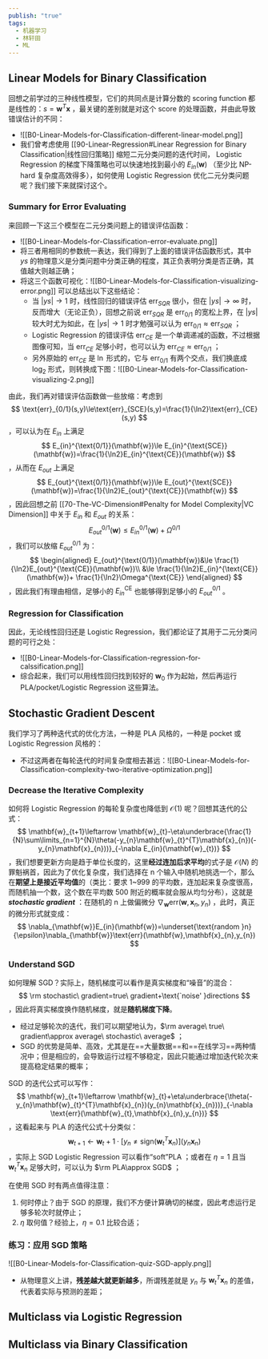 ```yaml
---
publish: "true"
tags:
  - 机器学习
  - 林轩田
  - ML
---
```

## Linear Models for Binary Classification

回想之前学过的三种线性模型，它们的共同点是计算分数的 scoring function 都是线性的：$s=\mathbf{w}^{T}\mathbf{x}$ ，最关键的差别就是对这个 score 的处理函数，并由此导致错误估计的不同：
- ![[B0-Linear-Models-for-Classification-different-linear-model.png]]
- 我们曾考虑使用 [[90-Linear-Regression#Linear Regression for Binary Classification|线性回归策略]] 缩短二元分类问题的迭代时间， Logistic Regression 的梯度下降策略也可以快速地找到最小的 $E_{in}(\mathbf{w})$ （至少比 NP-hard 复杂度高效得多），如何使用 Logistic Regression 优化二元分类问题呢？我们接下来就探讨这个。

### Summary for Error Evaluating

来回顾一下这三个模型在二元分类问题上的错误评估函数：
- ![[B0-Linear-Models-for-Classification-error-evaluate.png]]
- 将三者用相同的参数统一表达，我们得到了上面的错误评估函数形式，其中 $ys$ 的物理意义是分类问题中分类正确的程度，其正负表明分类是否正确，其值越大则越正确；
- 将这三个函数可视化：![[B0-Linear-Models-for-Classification-visualizing-error.png]] 可以总结出以下这些结论：
	- 当 $|ys|\rightarrow 1$ 时，线性回归的错误评估 $\text{err}_{SQR}$ 很小，但在 $|ys|\rightarrow\infty$ 时，反而增大（无论正负），回想之前说 $\text{err}_{SQR}$ 是 $\text{err}_{0/1}$ 的宽松上界，在 $|ys|$ 较大时尤为如此，在 $|ys|\rightarrow1$ 时才勉强可以认为 $\text{err}_{0/1}\approx\text{err}_{SQR}$ ；
	- Logistic Regression 的错误评估 $\text{err}_{CE}$ 是一个单调递减的函数，不过根据图像可知，当 $\text{err}_{CE}$ 足够小时，也可以认为 $\text{err}_{CE}\approx\text{err}_{0/1}$ ；
	- 另外原始的 $\text{err}_{CE}$ 是 $\ln$ 形式的，它与 $\text{err}_{0/1}$ 有两个交点，我们换底成 $\log_{2}$ 形式，则转换成下图：![[B0-Linear-Models-for-Classification-visualizing-2.png]]

由此，我们再对错误评估函数做一些放缩：考虑到 
$$
\text{err}_{0/1}(s,y)\le\text{err}_{SCE}(s,y)=\frac{1}{\ln2}\text{err}_{CE}(s,y)
$$
，可以认为在 $E_{in}$ 上满足 
$$
E_{in}^{\text{0/1}}(\mathbf{w})\le E_{in}^{\text{SCE}}(\mathbf{w})=\frac{1}{\ln2}E_{in}^{\text{CE}}(\mathbf{w})
$$
，从而在 $E_{out}$ 上满足 
$$
E_{out}^{\text{0/1}}(\mathbf{w})\le E_{out}^{\text{SCE}}(\mathbf{w})=\frac{1}{\ln2}E_{out}^{\text{CE}}(\mathbf{w})
$$
，因此回想之前 [[70-The-VC-Dimension#Penalty for Model Complexity|VC Dimension]] 中关于 $E_{in}$ 和 $E_{out}$ 的关系：
$$
E_{out}^{\text{0/1}}(\mathbf{w})\le E_{in}^{\text{0/1}}(\mathbf{w})+\Omega^{\text{0/1}}
$$
，我们可以放缩 $E_{out}^{\text{0/1}}$ 为：
$$
\begin{aligned}
E_{out}^{\text{0/1}}(\mathbf{w})&\le \frac{1}{\ln2}E_{out}^{\text{CE}}(\mathbf{w})\\
&\le \frac{1}{\ln2}E_{in}^{\text{CE}}(\mathbf{w})+ \frac{1}{\ln2}\Omega^{\text{CE}}
\end{aligned}
$$
，因此我们有理由相信，足够小的 $E_{in}^{\text{CE}}$ 也能够得到足够小的 $E_{out}^{\text{0/1}}$ 。

### Regression for Classification

因此，无论线性回归还是 Logistic Regression，我们都论证了其用于二元分类问题的可行之处：
- ![[B0-Linear-Models-for-Classification-regression-for-calssification.png]]
- 综合起来，我们可以用线性回归找到较好的 $\mathbf{w}_{0}$ 作为起始，然后再运行 PLA/pocket/Logistic Regression 这些算法。

## Stochastic Gradient Descent

我们学习了两种迭代式的优化方法，一种是 PLA 风格的，一种是 pocket 或 Logistic Regression 风格的：
- 不过这两者在每轮迭代的时间复杂度相去甚远：![[B0-Linear-Models-for-Classification-complexity-two-iterative-optimization.png]]

### Decrease the Iterative Complexity

如何将 Logistic Regression 的每轮复杂度也降低到 $\mathcal{O}(1)$ 呢？回想其迭代的公式：
$$
\mathbf{w}_{t+1}\leftarrow \mathbf{w}_{t}-\eta\underbrace{\frac{1}{N}\sum\limits_{n=1}^{N}\theta(-y_{n}\mathbf{w}_{t}^{T}\mathbf{x}_{n})(-y_{n}\mathbf{x}_{n}))}_{-\nabla E_{in}(\mathbf{w}_{t})}
$$
，我们想要更新方向是趋于单位长度的，这里**经过连加后求平均**的式子是 $\mathcal{O}(N)$ 的罪魁祸首，因此为了优化复杂度，我们选择在 n 个输入中随机地挑选一个，那么在**期望上是接近平均值**的（类比：要求 1~999 的平均数，连加起来复杂度很高，而随机抽一个数，这个数在平均数 500 附近的概率就会服从均匀分布），这就是 ***stochastic gradient*** ：在随机的 n 上做偏微分 $\nabla_{\mathbf{w}}\text{err}(\mathbf{w},\mathbf{x}_{n},y_{n})$ ，此时，真正的微分形式就变成：
$$
\nabla_{\mathbf{w}}E_{in}(\mathbf{w})=\underset{\text{random }n}{\epsilon}\nabla_{\mathbf{w}}\text{err}(\mathbf{w},\mathbf{x}_{n},y_{n})
$$

### Understand SGD

如何理解 SGD？实际上，随机梯度可以看作是真实梯度和“噪音”的混合：
$$
\rm stochastic\ gradient=true\ gradient+\text{`noise' }directions
$$
，因此将真实梯度换作随机梯度，就是**随机梯度下降**。
- 经过足够轮次的迭代，我们可以期望地认为，$\rm average\ true\ gradient\approx average\ stochastic\ average$ ；
- SGD 的优势是简单、高效，尤其是在==大量数据==和==在线学习==两种情况中；但是相应的，会导致运行过程不够稳定，因此只能通过增加迭代轮次来提高稳定结果的概率；

SGD 的迭代公式可以写作：
$$
\mathbf{w}_{t+1}\leftarrow \mathbf{w}_{t}+\eta\underbrace{\theta(-y_{n}\mathbf{w}_{t}^{T}\mathbf{x}_{n})(y_{n}\mathbf{x}_{n}))}_{-\nabla \text{err}(\mathbf{w}_{t},\mathbf{x}_{n},y_{n})}
$$
，这看起来与 PLA 的迭代公式十分类似：
$$
\mathbf{w}_{t+1}\leftarrow \mathbf{w}_{t}+1\cdot[y_{n}\ne \text{sign}(\mathbf{w}_{t}^{T}\mathbf{x}_{n})](y_{n}\mathbf{x}_{n})
$$
，实际上 SGD Logistic Regression 可以看作“soft”PLA ；或者在 $\eta=1$ 且当 $\mathbf{w}_{t}^{T}\mathbf{x}_{n}$ 足够大时，可以认为 $\rm PLA\approx SGD$ ；

在使用 SGD 时有两点值得注意：
1. 何时停止？由于 SGD 的原理，我们不方便计算确切的梯度，因此考虑运行足够多轮次时就停止；
2. $\eta$ 取何值？经验上，$\eta=0.1$ 比较合适；

### 练习：应用 SGD 策略

![[B0-Linear-Models-for-Classification-quiz-SGD-apply.png]]
- 从物理意义上讲，**残差越大就更新越多**，所谓残差就是 $y_{n}$ 与 $\mathbf{w}_{t}^{T}\mathbf{x}_{n}$ 的差值，代表着实际与预测的差距；

## Multiclass via Logistic Regression

## Multiclass via Binary Classification